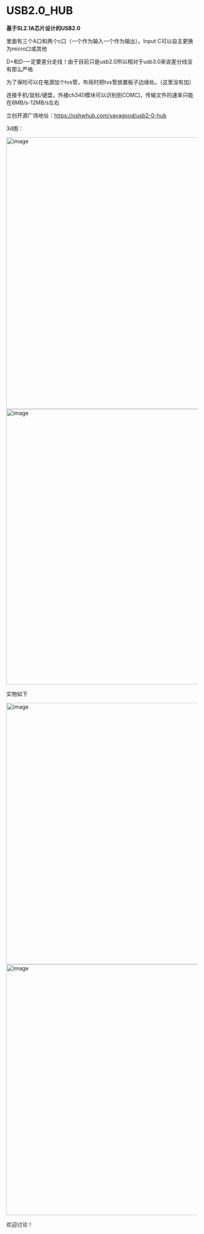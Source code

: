 # USB2.0_HUB
**基于SL2.1A芯片设计的USB2.0**

里面有三个A口和两个c口（一个作为输入一个作为输出）。Input C可以自主更换为micro口或其他

D+和D-一定要差分走线！由于目前只是usb2.0所以相对于usb3.0来说差分线没有那么严格

为了保险可以在电源加个tvs管，布局时把tvs管放置板子边缘处。（这里没有加）

连接手机/鼠标/键盘，外接ch340模块可以识别到COM口，传输文件的速率只能在8MB/s-12MB/s左右

立创开源广场地址：https://oshwhub.com/yayagood/usb2-0-hub

3d图：


<img width="716" alt="image" src="https://githubfast.com/Camellia-ya/USB2.0_HUB/assets/126542281/0bd6dd48-c675-4474-8121-b0f8fcb2eac8">



<img width="726" alt="image" src="https://githubfast.com/Camellia-ya/USB2.0_HUB/assets/126542281/5bf2c046-3e5f-47f5-8f66-d14843366184">

实物如下

<img width="689" alt="image" src="https://githubfast.com/Camellia-ya/USB2.0_HUB/assets/126542281/858ac4d7-f688-4168-a91e-a2f383559a3d">

<img width="661" alt="image" src="https://githubfast.com/Camellia-ya/USB2.0_HUB/assets/126542281/0a280409-5f1e-4c93-8806-850c6f7c26fe">




欢迎讨论！
